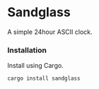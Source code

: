 # Sandglass
A simple 24hour ASCII clock.

### Installation
Install using Cargo.
```sh
cargo install sandglass
```
